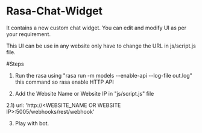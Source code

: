 # Rasa-Chat-Widget
It contains a new custom chat widget. You can edit and modify UI as per your requirement.

This UI can be use in any website only have to change the URL in js/script.js file.

#Steps
1) Run the rasa using "rasa run -m models --enable-api --log-file out.log" this command so rasa enable HTTP API

2) Add the Website Name or Website IP in "js/script.js" file

  2.1) url: 'http://<WEBSITE_NAME OR WEBSITE IP>:5005/webhooks/rest/webhook'

3) Play with bot.


